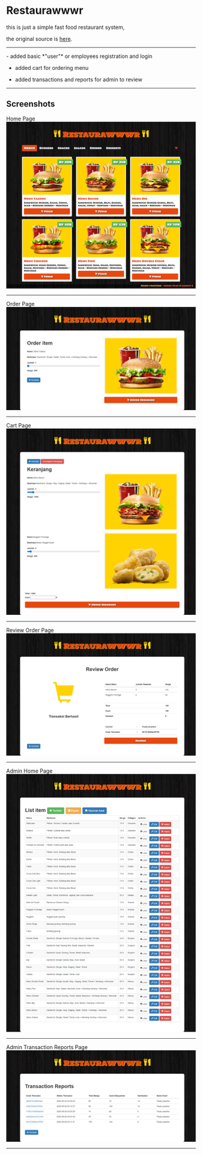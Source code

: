 # **Restaurawwwr**

this is just a simple fast food restaurant system, 

the original source is [here](https://github.com/thamoui/burgerCode).

<hr>
- added basic *"user"* or employees registration and login

- added cart for ordering menu

- added transactions and reports for admin to review

<hr>


## Screenshots



Home Page
![](screenshot/shot2.png)

<hr>

Order Page
![](screenshot/shot3.png)

<hr>

Cart Page
![](screenshot/shot4.png)

<hr>

Review Order Page
![](screenshot/shot5.png)

<hr>

Admin Home Page
![](screenshot/shot1.png)

<hr>

Admin Transaction Reports Page
![](screenshot/shot6.png)


<hr>
